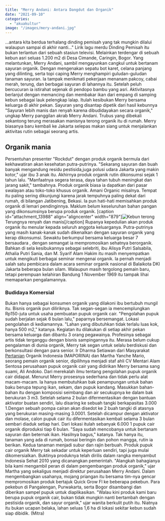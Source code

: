 ```yaml
---
title: "Merry Andani: Antara Dangdut dan Organik"
date: "2021-09-10"
categories: 
  - "akuakultur"
image: "/images/mery-andani.jpg"
---
```


...antara kita berdua terhalang dinding pemisah yang tak mungkin dilalui walaupun sampai di akhir nanti..." Lirik lagu merdu Dinding Pemisah itu bukan terlantun dari sebuah stasiun televisi. Melainkan terdengar di sebuah kebun asri seluas 1.200 m2 di Desa Cimande, Caringin, Bogor. Yang melantunkan, Merry Andani, sambil mengayunkan cangkul untuk bertanam sayuran organik. Dengan mengenakan sepatu bot karet, celana panjang yang dilinting, serta topi caping Merry menghampiri guludan-guludan tanaman sayuran. Ia tampak menikmati pekerjaan menanam pakcoy, cabai merah, terung, dan berbagai sayuran di lahannya itu. Setelah peluh bercucuran ia istirahat sejenak di pendopo bambu yang asri. Aktivitasnya berlanjut dengan memancing dan membakar ikan dari empang di samping kebun sebagai lauk pelengkap lalap. Itulah kesibukan Merry bersama keluarga di akhir pekan. Sayuran yang disantap dipetik dari hasil kebunnya "Sayuran lebih manis dan renyah karena dibudidayakan secara organik," ungkap Merry panggilan akrab Merry Andani. Trubus yang dibekali sekantong terung merasakan manisnya terong organik itu di rumah. Merry biasanya baru kembali ke Jakarta selepas makan siang untuk menjalankan aktivitas rutin sebagai seorang artis.

## Organik mania

Persentuhan presenter "Rockdut" dengan produk organik bermula dari kekhawatiran akan kesehatan putra-putrinya. "Sekarang sayuran dan buah banyak mengandung residu pestisida,juga polusi udara Jakarta yang makin kotor," ujar ibu 3 anak itu. Akhirnya produk organik rutin dikonsumsi sejak 1 tahun lalu. "Manfaatnya segera terasa, daya tahan tubuh meningkat dan jarang sakit," tambahnya. Produk organik biasa ia dapatkan dari pasar swalayan atau toko-toko khusus organik. Amani Organic misalnya. Tempat itu paling sering dikunjungi karena jarak tempuhnya paling dekat dari rumah, di bilangan Jatibening, Bekasi. Ia pun hati-hati memisahkan produk organik di lemari pendinginnya. Maklum belum keseluruhan bahan pangan yang dikonsumsinya berupa produk organik. \[caption id="attachment\_13988" align="aligncenter" width="879"\]![Kebun terong](/images/kebun-terung.jpg) Terungnya renyah dan manis\[/caption\] Rupanya kepedulian akan produk organik itu menular kepada seluruh anggota keluarganya. Putra-putrinya yang masih kanak-kanak sudah dikenalkan dengan sayuran organik yang kerap dikonsumsi. Sewaktu berkumpul bersama keluarga besar 7 bersaudara , dengan semangat ia mempromosikan sehatnya berorganik. Bahkan di sela kesibukannya sebagai selebriti, ibu Alisya Putri Salsabila, Athalia Putri Sania, dan M. Syarif Alam Hakim itu masih menyempatkan untuk mengikuti berbagai seminar mengenai organik. Ia pernah menjadi salah satu pembicara dalam acara seminar organik nasional di Balaikota DKI Jakarta beberapa bulan silam. Walaupun masih tergolong pemain baru, tetapi perempuan kelahiran Bandung 1 November 1969 itu tampak lihai memaparkan pengalamannya.

### Budidaya Komersial

Bukan hanya sebagai konsumen organik yang dilakoni ibu bertubuh mungil itu. Bisnis organik pun diliriknya. Tak segan-segan ia mencemplungkan Rp150-juta untuk usaha pembuatan pupuk organik cair. "Pengolahan pupuk sudah berjalan sejak 6 bulan lalu," paparnya bersemangat. Lokasi pengolahan di kediamannya. "Lahan yang dibutuhkan tidak terlalu luas kok, hanya 500 m2," katanya. Kegiatan itu dilakukan di setiap akhir pekan bersama keluarga dan dibantu 3 orang pegawainya. Profesinya sebagai artis tidak terganggu dengan bisnis sampingannya itu. Merasa belum cukup pengalaman di dunia organik, Merry tak segan untuk selalu berdiskusi dan berkonsultasi dengan para senior. Ir Dharma Setiawan dari Masyarakat [Pertanian](http://localhost/mitra/pertanian "Pertanian") Organik Indonesia (MAPORINA) dan Martha Yanche Mario, seorang pemain organik senior, dipilihnya menjadi staf ahli CV Mentari Alam Sentosa perusahaan pupuk organik cair yang didirikan Merry bersama sang suami, Ali Andoko. Dari merekalah ilmu tentang pengolahan pupuk organik cair didapat. Menurut Merry prosesnya sederhana dan tidak perlu alat macam-macam. Ia hanya membutuhkan bak penampungan untuk bahan baku berupa tepung ikan, sekam, dan pupuk kandang. Masukkan bahan-bahan itu dengan komposisi seimbang dan air secukupnya ke dalam bak berukuran 3 m3. Setelah selama 2 bulan difermentasikan dengan bantuan aktivator buatan sendiri, lalu disaring ke sebuah tangki berkapasitas 3.000 1.Dengan sebuah pompa cairan akan disedot ke 2 buah tangki di atasnya yang berukuran masing-masing 3.0001. Setelah dicampur dengan aktivator dan molase, calon pupuk cair itu difermentasikan kembali selama 3 bulan sembari diaduk setiap hari. Dari lokasi itulah sebanyak 6.000 1 pupuk cair organik diproduksi tiap 6 bulan. "Saya sudah mencobanya untuk bertanam sayuran dan beternak ikan. Hasilnya bagus," katanya. Tak hanya itu, tanaman yang ada di rumah, bonsai beringin dan pohon mangga, rutin ia berikan. Kedua tanaman menjadi subur dan rajin berbuah. Produk pupuk cair organik Merry tak sekadar untuk keperluan sendiri, tapi juga mulai dikomersialkan. Buktinya produknya telah dirilis dalam rangka menyambut Indonesia Sehat 2010 yang dicanangkan pemerintah. "Alangkah bahagianya bila kami mengambil peran di dalam pengembangan produk organik," ujar Martha yang sekaligus menjadi direktur perusahaan Merry Andani. Dalam mengembangkan usahanya, mojang priangan itu bersama tim-nya gencar mempromosikan produk bertajuk Quick Grow Fl ke beberapa pekebun. Para pekebun di Pangalengan, Purwakarta, serta Bogor disambangi dan diberikan sampel pupuk untuk diaplikasikan. "Walau kini produk kami baru berupa pupuk organik cair, bukan tidak mungkin nanti bertambah dengan pestisida organik, dan sayur organik," ujar wanita berkulit putih itu. Niatnya itu bukan ucapan belaka, lahan seluas 1,6 ha di lokasi sekitar kebun sudah siap dibidik. (Mitra)
